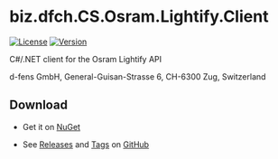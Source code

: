 # biz.dfch.CS.Osram.Lightify.Client
[![License](https://img.shields.io/badge/license-Apache%20License%202.0-blue.svg)](https://github.com/dfensgmbh/biz.dfch.CS.Osram.Lightify.Client/blob/master/LICENSE)
[![Version](https://img.shields.io/nuget/v/biz.dfch.CS.Osram.Lightify.Client.svg)](https://www.nuget.org/packages/biz.dfch.CS.Osram.Lightify.Client/)

C#/.NET client for the Osram Lightify API

d-fens GmbH, General-Guisan-Strasse 6, CH-6300 Zug, Switzerland

## Download

* Get it on [NuGet](https://www.nuget.org/packages/biz.dfch.CS.Osram.Lightify.Client/)

* See [Releases](https://github.com/dfensgmbh/biz.dfch.CS.Osram.Lightify.Client/releases) and [Tags](https://github.com/dfensgmbh/biz.dfch.CS.Osram.Lightify.Client/tags) on [GitHub](https://github.com/dfensgmbh/biz.dfch.CS.Osram.Lightify.Client)
